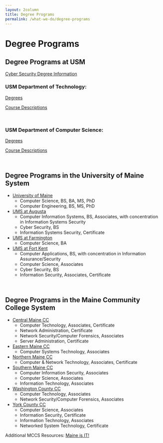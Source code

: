 ```yaml
---
layout: 2column
title: Degree Programs
permalink: /what-we-do/degree-programs
---
```

<h1>Degree Programs</h1>
<h2>Degree Programs at USM</h2>

<a href="http://usm.maine.edu/sites/default/files/tech/Cyber-Security-Degree-Information.pdf">Cyber Security Degree Information</a>


<h3>USM Department of Technology:</h3>

<a href="http://usm.maine.edu/tech/degrees">Degrees</a>

<a href="http://usm.maine.edu/tech/course-descriptions">Course Descriptions</a>

&nbsp;

<h3>USM Department of Computer Science:</h3>

<a href="http://usm.maine.edu/cos/degrees">Degrees</a>

<a href="http://usm.maine.edu/cos/course-descriptions">Course Descriptions</a>

&nbsp;

<h2>Degree Programs in the University of Maine System</h2>
<ul>
	<li><a href="https://go.umaine.edu/academics/majors-and-programs/">University of Maine</a>
<ul>
	<li>Computer Science, BS, BA, MS, PhD</li>
	<li>Computer Engineering, BS, MS, PhD</li>
</ul>
</li>
	<li><a href="http://www.uma.edu/academics/programs/">UMS at Augusta</a>
<ul>
	<li>Computer Information Systems, BS, Associates, with concentration in Information Systems Security</li>
	<li>Cyber Security, BS</li>
	<li>Information Systems Security, Certificate</li>
</ul>
</li>
	<li><a href="http://www.umf.maine.edu/majors-academics/">UMS at Farmington</a>
<ul>
	<li>Computer Science, BA</li>
</ul>
</li>
	<li><a href="http://www.umfk.edu/academics/programs/">UMS at Fort Kent</a>
<ul>
	<li>Computer Applications, BS, with concentration in Information Assurance/Security</li>
	<li>Computer Science, Associates</li>
	<li>Cyber Security, BS</li>
	<li>Information Security, Associates, Certificate</li>
</ul>
</li>
</ul>
&nbsp;

<h2>Degree Programs in the Maine Community College System</h2>

<ul>
	<li><a href="http://www.cmcc.edu/AcademicsRegistration/PROGRAMSOFSTUDY.aspx">Central Maine CC</a>
<ul>
	<li>Computer Technology, Associates, Certificate</li>
	<li>Network Administration, Certificate</li>
	<li>Network Security/Computer Forensics, Associates</li>
	<li>Server Administration, Certificate</li>
</ul>
</li>
	<li><a href="http://www.emcc.edu/academics/programs-of-study/">Eastern Maine CC</a>
<ul>
	<li>Computer Systems Technology, Associates</li>
</ul>
</li>
	<li><a href="http://www.nmcc.edu/academics/programs/academic-programs/">Northern Maine CC</a>
<ul>
	<li>Computer &amp; Network Technology, Associates, Certificate</li>
</ul>
</li>
	<li><a href="http://www.smccme.edu/academics-a-registration/departments-a-programs/academic-departments.html">Southern Maine CC</a>
<ul>
	<li>Computer Information Security, Associates</li>
	<li>Computer Science, Associates</li>
	<li>Information Technology, Associates</li>
</ul>
</li>
	<li><a href="http://www.wccc.me.edu/academics/programs/programs-study/">Washington County CC</a>
<ul>
	<li>Computer Technology, Associates</li>
	<li>Network Security/Computer Forensics, Associates</li>
</ul>
</li>
	<li><a href="http://www.yccc.edu/academics/degree-programs/">York County CC</a>
<ul>
	<li>Computer Science, Associates</li>
	<li>Information Security, Certificate</li>
	<li>Information Technology, Associates</li>
	<li>Networked System Technology, Certificate</li>
</ul>
</li>
</ul>
Additional MCCS Resources: <a href="http://www.mccs.me.edu/our-programs/maine-is-it/">Maine is IT!</a>
